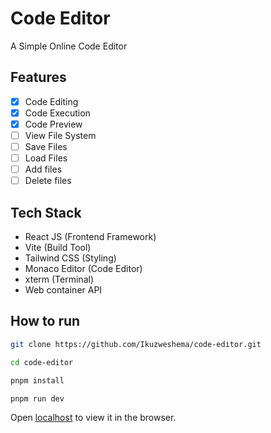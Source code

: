 # Code Editor

A Simple Online Code Editor

## Features

- [x] Code Editing
- [x] Code Execution
- [x] Code Preview
- [ ] View File System
- [ ] Save Files
- [ ] Load Files
- [ ] Add files
- [ ] Delete files

## Tech Stack

- React JS (Frontend Framework)
- Vite  (Build Tool)
- Tailwind CSS (Styling)
- Monaco Editor (Code Editor)
- xterm (Terminal)
- Web container API 

## How to run

```bash
git clone https://github.com/Ikuzweshema/code-editor.git
```

```bash
cd code-editor
```

```bash
pnpm install
```
```bash
pnpm run dev
```
Open [localhost](http://localhost:5173) to view it in the browser.